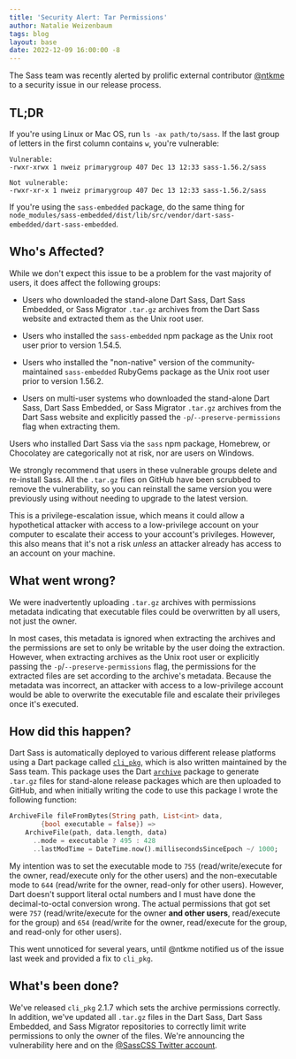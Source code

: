 ```yaml
---
title: 'Security Alert: Tar Permissions'
author: Natalie Weizenbaum
tags: blog
layout: base
date: 2022-12-09 16:00:00 -8
---
```


The Sass team was recently alerted by prolific external contributor [@ntkme] to
a security issue in our release process.

[@ntkme]: https://github.com/ntkme

## TL;DR

If you're using Linux or Mac OS, run `ls -ax path/to/sass`. If the last group of
letters in the first column contains `w`, you're vulnerable:

```
Vulnerable:
-rwxr-xrwx 1 nweiz primarygroup 407 Dec 13 12:33 sass-1.56.2/sass

Not vulnerable:
-rwxr-xr-x 1 nweiz primarygroup 407 Dec 13 12:33 sass-1.56.2/sass
```

If you're using the `sass-embedded` package, do the same thing for
`node_modules/sass-embedded/dist/lib/src/vendor/dart-sass-embedded/dart-sass-embedded`.

## Who's Affected?

While we don't expect this issue to be a problem for the vast majority of users,
it does affect the following groups:

- Users who downloaded the stand-alone Dart Sass, Dart Sass Embedded, or Sass
  Migrator `.tar.gz` archives from the Dart Sass website and extracted them as
  the Unix root user.

- Users who installed the `sass-embedded` npm package as the Unix root user
  prior to version 1.54.5.

- Users who installed the "non-native" version of the community-maintained
  `sass-embedded` RubyGems package as the Unix root user prior to version
  1.56.2.

- Users on multi-user systems who downloaded the stand-alone Dart Sass, Dart
  Sass Embedded, or Sass Migrator `.tar.gz` archives from the Dart Sass website
  and explicitly passed the `-p`/`--preserve-permissions` flag when extracting
  them.

Users who installed Dart Sass via the `sass` npm package, Homebrew, or
Chocolatey are categorically not at risk, nor are users on Windows.

We strongly recommend that users in these vulnerable groups delete and
re-install Sass. All the `.tar.gz` files on GitHub have been scrubbed to remove
the vulnerability, so you can reinstall the same version you were previously
using without needing to upgrade to the latest version.

This is a privilege-escalation issue, which means it could allow a hypothetical
attacker with access to a low-privilege account on your computer to escalate
their access to your account's privileges. However, this also means that it's
not a risk _unless_ an attacker already has access to an account on your
machine.

## What went wrong?

We were inadvertently uploading `.tar.gz` archives with permissions metadata
indicating that executable files could be overwritten by all users, not just the
owner.

In most cases, this metadata is ignored when extracting the archives and the
permissions are set to only be writable by the user doing the extraction.
However, when extracting archives as the Unix root user or explicitly passing
the `-p`/`--preserve-permissions` flag, the permissions for the extracted files
are set according to the archive's metadata. Because the metadata was incorrect,
an attacker with access to a low-privilege account would be able to overwrite
the executable file and escalate their privileges once it's executed.

## How did this happen?

Dart Sass is automatically deployed to various different release platforms using
a Dart package called [`cli_pkg`], which is also written maintained by the Sass
team. This package uses the Dart [`archive`] package to generate `.tar.gz` files
for stand-alone release packages which are then uploaded to GitHub, and when
initially writing the code to use this package I wrote the following function:

[`cli_pkg`]: https://pub.dev/packages/cli_pkg
[`archive`]: https://pub.dev/packages/archive

```dart
ArchiveFile fileFromBytes(String path, List<int> data,
        {bool executable = false}) =>
    ArchiveFile(path, data.length, data)
      ..mode = executable ? 495 : 428
      ..lastModTime = DateTime.now().millisecondsSinceEpoch ~/ 1000;
```

My intention was to set the executable mode to `755` (read/write/execute for the
owner, read/execute only for the other users) and the non-executable mode to
`644` (read/write for the owner, read-only for other users). However, Dart
doesn't support literal octal numbers and I must have done the decimal-to-octal
conversion wrong. The actual permissions that got set were `757`
(read/write/execute for the owner **and other users**, read/execute for the
group) and `654` (read/write for the owner, read/execute for the group, and
read-only for other users).

This went unnoticed for several years, until @ntkme notified us of the issue
last week and provided a fix to `cli_pkg`.

## What's been done?

We've released `cli_pkg` 2.1.7 which sets the archive permissions correctly. In
addition, we've updated all `.tar.gz` files in the Dart Sass, Dart Sass
Embedded, and Sass Migrator repositories to correctly limit write permissions to
only the owner of the files. We're announcing the vulnerability here and on the
[@SassCSS Twitter account].

[@SassCSS Twitter account]: https://twitter.com/SassCSS

